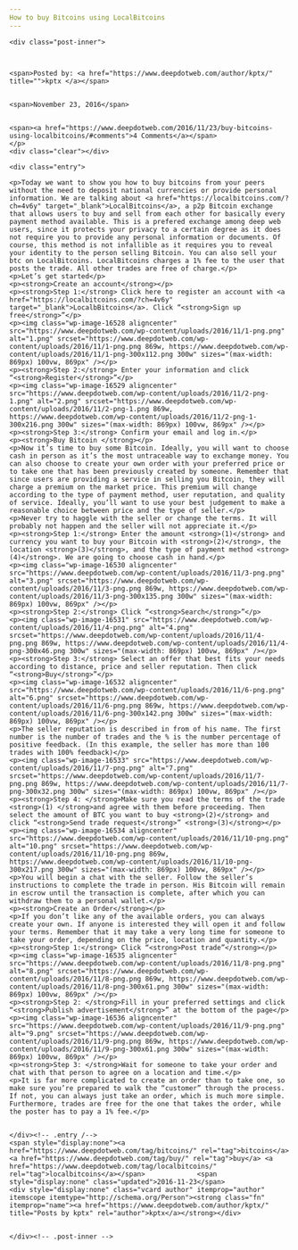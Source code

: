 ```yaml
---
How to buy Bitcoins using LocalBitcoins
---
```

<article class="post-listing post-16526 post type-post status-publish format-standard has-post-thumbnail hentry  tag-bitcoins tag-buy tag-localbitcoins">
    
    <div class="post-inner">
    
    
        
    <span>Posted by: <a href="https://www.deepdotweb.com/author/kptx/" title="">kptx </a></span>
    
    
    <span>November 23, 2016</span>
    
    
    <span><a href="https://www.deepdotweb.com/2016/11/23/buy-bitcoins-using-localbitcoins/#comments">4 Comments</a></span>
    </p>
    <div class="clear"></div>
    
    <div class="entry">
    
    <p>Today we want to show you how to buy bitcoins from your peers without the need to deposit national currencies or provide personal information. We are talking about <a href="https://localbitcoins.com/?ch=4v6y" target="_blank">LocalBitcoins</a>, a p2p Bitcoin exchange that allows users to buy and sell from each other for basically every payment method available. This is a prefered exchange among deep web users, since it protects your privacy to a certain degree as it does not require you to provide any personal information or documents. Of course, this method is not infallible as it requires you to reveal your identity to the person selling Bitcoin. You can also sell your btc on LocalBitcoins. LocalBitcoins charges a 1% fee to the user that posts the trade. All other trades are free of charge.</p>
    <p>Let’s get started</p>
    <p><strong>Create an account</strong></p>
    <p><strong>Step 1:</strong> Click here to register an account with <a href="https://localbitcoins.com/?ch=4v6y" target="_blank">LocalbBitcoins</a>. Click “<strong>Sign up free</strong>”</p>
    <p><img class="wp-image-16528 aligncenter" src="https://www.deepdotweb.com/wp-content/uploads/2016/11/1-png.png" alt="1.png" srcset="https://www.deepdotweb.com/wp-content/uploads/2016/11/1-png.png 869w, https://www.deepdotweb.com/wp-content/uploads/2016/11/1-png-300x112.png 300w" sizes="(max-width: 869px) 100vw, 869px" /></p>
    <p><strong>Step 2:</strong> Enter your information and click “<strong>Register</strong>”</p>
    <p><img class="wp-image-16529 aligncenter" src="https://www.deepdotweb.com/wp-content/uploads/2016/11/2-png-1.png" alt="2.png" srcset="https://www.deepdotweb.com/wp-content/uploads/2016/11/2-png-1.png 869w, https://www.deepdotweb.com/wp-content/uploads/2016/11/2-png-1-300x216.png 300w" sizes="(max-width: 869px) 100vw, 869px" /></p>
    <p><strong>Step 3:</strong> Confirm your email and log in.</p>
    <p><strong>Buy Bitcoin </strong></p>
    <p>Now it’s time to buy some Bitcoin. Ideally, you will want to choose cash in person as it’s the most untraceable way to exchange money. You can also choose to create your own order with your preferred price or to take one that has been previously created by someone. Remember that since users are providing a service in selling you Bitcoin, they will charge a premium on the market price. This premium will change according to the type of payment method, user reputation, and quality of service. Ideally, you’ll want to use your best judgement to make a reasonable choice between price and the type of seller.</p>
    <p>Never try to haggle with the seller or change the terms. It will probably not happen and the seller will not appreciate it.</p>
    <p><strong>Step 1:</strong> Enter the amount <strong>(1)</strong> and currency you want to buy your Bitcoin with <strong>(2)</strong>, the location <strong>(3)</strong>, and the type of payment method <strong>(4)</strong>. We are going to choose cash in hand.</p>
    <p><img class="wp-image-16530 aligncenter" src="https://www.deepdotweb.com/wp-content/uploads/2016/11/3-png.png" alt="3.png" srcset="https://www.deepdotweb.com/wp-content/uploads/2016/11/3-png.png 869w, https://www.deepdotweb.com/wp-content/uploads/2016/11/3-png-300x135.png 300w" sizes="(max-width: 869px) 100vw, 869px" /></p>
    <p><strong>Step 2:</strong> Click “<strong>Search</strong>”</p>
    <p><img class="wp-image-16531" src="https://www.deepdotweb.com/wp-content/uploads/2016/11/4-png.png" alt="4.png" srcset="https://www.deepdotweb.com/wp-content/uploads/2016/11/4-png.png 869w, https://www.deepdotweb.com/wp-content/uploads/2016/11/4-png-300x46.png 300w" sizes="(max-width: 869px) 100vw, 869px" /></p>
    <p><strong>Step 3:</strong> Select an offer that best fits your needs according to distance, price and seller reputation. Then click “<strong>Buy</strong>”</p>
    <p><img class="wp-image-16532 aligncenter" src="https://www.deepdotweb.com/wp-content/uploads/2016/11/6-png.png" alt="6.png" srcset="https://www.deepdotweb.com/wp-content/uploads/2016/11/6-png.png 869w, https://www.deepdotweb.com/wp-content/uploads/2016/11/6-png-300x142.png 300w" sizes="(max-width: 869px) 100vw, 869px" /></p>
    <p>The seller reputation is described in from of his name. The first number is the number of trades and the % is the number percentage of positive feedback. (In this example, the seller has more than 100 trades with 100% feedback)</p>
    <p><img class="wp-image-16533" src="https://www.deepdotweb.com/wp-content/uploads/2016/11/7-png.png" alt="7.png" srcset="https://www.deepdotweb.com/wp-content/uploads/2016/11/7-png.png 869w, https://www.deepdotweb.com/wp-content/uploads/2016/11/7-png-300x32.png 300w" sizes="(max-width: 869px) 100vw, 869px" /></p>
    <p><strong>Step 4: </strong>Make sure you read the terms of the trade <strong>(1) </strong>and agree with them before proceeding. Then select the amount of BTC you want to buy <strong>(2)</strong> and click “<strong>Send trade request</strong>” <strong>(3)</strong></p>
    <p><img class="wp-image-16534 aligncenter" src="https://www.deepdotweb.com/wp-content/uploads/2016/11/10-png.png" alt="10.png" srcset="https://www.deepdotweb.com/wp-content/uploads/2016/11/10-png.png 869w, https://www.deepdotweb.com/wp-content/uploads/2016/11/10-png-300x217.png 300w" sizes="(max-width: 869px) 100vw, 869px" /></p>
    <p>You will begin a chat with the seller. Follow the seller’s instructions to complete the trade in person. His Bitcoin will remain in escrow until the transaction is complete, after which you can withdraw them to a personal wallet.</p>
    <p><strong>Create an Order</strong></p>
    <p>If you don’t like any of the available orders, you can always create your own. If anyone is interested they will open it and follow your terms. Remember that it may take a very long time for someone to take your order, depending on the price, location and quantity.</p>
    <p><strong>Step 1:</strong> Click “<strong>Post trade”</strong></p>
    <p><img class="wp-image-16535 aligncenter" src="https://www.deepdotweb.com/wp-content/uploads/2016/11/8-png.png" alt="8.png" srcset="https://www.deepdotweb.com/wp-content/uploads/2016/11/8-png.png 869w, https://www.deepdotweb.com/wp-content/uploads/2016/11/8-png-300x61.png 300w" sizes="(max-width: 869px) 100vw, 869px" /></p>
    <p><strong>Step 2: </strong>Fill in your preferred settings and click “<strong>Publish advertisement</strong>” at the bottom of the page</p>
    <p><img class="wp-image-16536 aligncenter" src="https://www.deepdotweb.com/wp-content/uploads/2016/11/9-png.png" alt="9.png" srcset="https://www.deepdotweb.com/wp-content/uploads/2016/11/9-png.png 869w, https://www.deepdotweb.com/wp-content/uploads/2016/11/9-png-300x61.png 300w" sizes="(max-width: 869px) 100vw, 869px" /></p>
    <p><strong>Step 3: </strong>Wait for someone to take your order and chat with that person to agree on a location and time.</p>
    <p>It is far more complicated to create an order than to take one, so make sure you’re prepared to walk the “customer” through the process. If not, you can always just take an order, which is much more simple. Furthermore, trades are free for the one that takes the order, while the poster has to pay a 1% fee.</p>
    
    
    </div><!-- .entry /-->
    <span style="display:none"><a href="https://www.deepdotweb.com/tag/bitcoins/" rel="tag">bitcoins</a> <a href="https://www.deepdotweb.com/tag/buy/" rel="tag">buy</a> <a href="https://www.deepdotweb.com/tag/localbitcoins/" rel="tag">localbitcoins</a></span>				<span style="display:none" class="updated">2016-11-23</span>
    <div style="display:none" class="vcard author" itemprop="author" itemscope itemtype="http://schema.org/Person"><strong class="fn" itemprop="name"><a href="https://www.deepdotweb.com/author/kptx/" title="Posts by kptx" rel="author">kptx</a></strong></div>
    
    
    </div><!-- .post-inner -->
</article><!-- .post-listing -->

